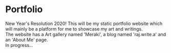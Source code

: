 # Portfolio
New Year's Resolution 2020!
This will be my static portfolio website which will mainly be a platform for me to showcase my art and writings.
<br>
The website has a Art gallery named 'Meraki', a blog named 'raj.write.a' and an 'About Me' page.
<br>
In progress...
